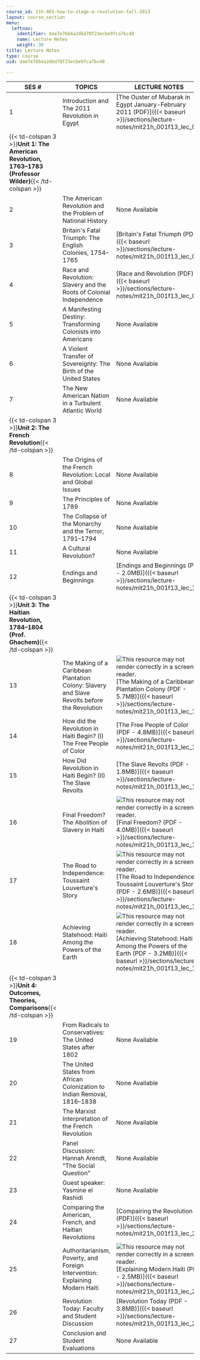 ```yaml
---
course_id: 21h-001-how-to-stage-a-revolution-fall-2013
layout: course_section
menu:
  leftnav:
    identifier: dae7e76b4a2d6d70f23ecbe9fca7bc48
    name: Lecture Notes
    weight: 30
title: Lecture Notes
type: course
uid: dae7e76b4a2d6d70f23ecbe9fca7bc48

---
```


| SES # | TOPICS | LECTURE NOTES |
| --- | --- | --- |
| 1 | Introduction and The 2011 Revolution in Egypt | [The Ouster of Mubarak in Egypt January-February 2011 (PDF)]({{< baseurl >}}/sections/lecture-notes/mit21h_001f13_lec_01) |
| {{< td-colspan 3 >}}**Unit 1: The American Revolution, 1763–1783 (Professor Wilder)**{{< /td-colspan >}} |||
| 2 | The American Revolution and the Problem of National History | None Available |
| 3 | Britain's Fatal Triumph: The English Colonies, 1754–1765 | [Britain's Fatal Triumph (PDF)]({{< baseurl >}}/sections/lecture-notes/mit21h_001f13_lec_03) |
| 4 | Race and Revolution: Slavery and the Roots of Colonial Independence | [Race and Revolution (PDF)]({{< baseurl >}}/sections/lecture-notes/mit21h_001f13_lec_04) |
| 5 | A Manifesting Destiny: Transforming Colonists into Americans | None Available |
| 6 | A Violent Transfer of Sovereignty: The Birth of the United States | None Available |
| 7 | The New American Nation in a Turbulent Atlantic World | None Available |
| {{< td-colspan 3 >}}**Unit 2: The French Revolution**{{< /td-colspan >}} |||
| 8 | The Origins of the French Revolution: Local and Global Issues | None Available |
| 9 | The Principles of 1789 | None Available |
| 10 | The Collapse of the Monarchy and the Terror, 1791–1794 | None Available |
| 11 | A Cultural Revolution? | None Available |
| 12 | Endings and Beginnings | [Endings and Beginnings (PDF - 2.0MB)]({{< baseurl >}}/sections/lecture-notes/mit21h_001f13_lec_12) |
| {{< td-colspan 3 >}}**Unit 3: The Haitian Revolution, 1784–1804 (Prof. Ghachem)**{{< /td-colspan >}} |||
| 13 | The Making of a Caribbean Plantation Colony: Slavery and Slave Revolts before the Revolution | ![This resource may not render correctly in a screen reader.](/images/inacessible.gif)[The Making of a Caribbean Plantation Colony (PDF - 5.7MB)]({{< baseurl >}}/sections/lecture-notes/mit21h_001f13_lec_13) |
| 14 | How did the Revolution in Haiti Begin? (I) The Free People of Color | [The Free People of Color (PDF - 4.8MB)]({{< baseurl >}}/sections/lecture-notes/mit21h_001f13_lec_14) |
| 15 | How Did Revolution in Haiti Begin? (II) The Slave Revolts | [The Slave Revolts (PDF - 1.8MB)]({{< baseurl >}}/sections/lecture-notes/mit21h_001f13_lec_15) |
| 16 | Final Freedom? The Abolition of Slavery in Haiti | ![This resource may not render correctly in a screen reader.](/images/inacessible.gif)[Final Freedom? (PDF - 4.0MB)]({{< baseurl >}}/sections/lecture-notes/mit21h_001f13_lec_16) |
| 17 | The Road to Independence: Toussaint Louverture's Story | ![This resource may not render correctly in a screen reader.](/images/inacessible.gif)[The Road to Independence: Toussaint Louverture's Story (PDF - 2.6MB)]({{< baseurl >}}/sections/lecture-notes/mit21h_001f13_lec_17) |
| 18 | Achieving Statehood: Haiti Among the Powers of the Earth | ![This resource may not render correctly in a screen reader.](/images/inacessible.gif)[Achieving Statehood: Haiti Among the Powers of the Earth (PDF - 3.2MB)]({{< baseurl >}}/sections/lecture-notes/mit21h_001f13_lec_18) |
| {{< td-colspan 3 >}}**Unit 4: Outcomes, Theories, Comparisons**{{< /td-colspan >}} |||
| 19 | From Radicals to Conservatives: The United States after 1802 | None Available |
| 20 | The United States from African Colonization to Indian Removal, 1816–1838 | None Available |
| 21 | The Marxist Interpretation of the French Revolution | None Available |
| 22 | Panel Discussion: Hannah Arendt, "The Social Question" | None Available |
| 23 | Guest speaker: Yasmine el Rashidi | None Available |
| 24 | Comparing the American, French, and Haitian Revolutions | [Compairing the Revolution (PDF)]({{< baseurl >}}/sections/lecture-notes/mit21h_001f13_lec_24) |
| 25 | Authoritarianism, Poverty, and Foreign Intervention: Explaining Modern Haiti | ![This resource may not render correctly in a screen reader.](/images/inacessible.gif)[Explaining Modern Haiti (PDF - 2.5MB)]({{< baseurl >}}/sections/lecture-notes/mit21h_001f13_lec_25) |
| 26 | Revolution Today: Faculty and Student Discussion | [Revolution Today (PDF - 3.8MB)]({{< baseurl >}}/sections/lecture-notes/mit21h_001f13_lec_26) |
| 27 | Conclusion and Student Evaluations | None Available
